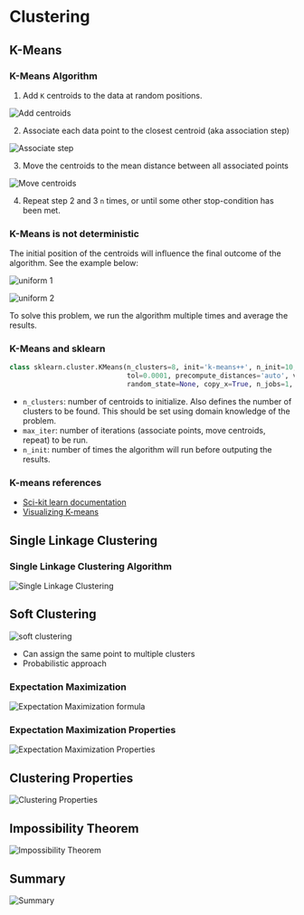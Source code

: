# Clustering

## K-Means

### K-Means Algorithm

1. Add `K` centroids to the data at random positions.

![Add centroids](images/add-centroids.png)

2. Associate each data point to the closest centroid (aka association step)

![Associate step](images/associate-step.png)

3. Move the centroids to the mean distance between all associated points

![Move centroids](images/move-centroids.png)

4. Repeat step 2 and 3 `n` times, or until some other stop-condition has been met.

### K-Means is not deterministic

The initial position of the centroids will influence the final outcome of the algorithm. See the example below:

![uniform 1](images/uniform-1.png)

![uniform 2](images/uniform-2.png)

To solve this problem, we run the algorithm multiple times and average the results.

### K-Means and sklearn

```python
class sklearn.cluster.KMeans(n_clusters=8, init='k-means++', n_init=10, max_iter=300, 
                             tol=0.0001, precompute_distances='auto', verbose=0, 
                             random_state=None, copy_x=True, n_jobs=1, algorithm='auto')
```

- `n_clusters`: number of centroids to initialize. Also defines the number of clusters to be found. This should be set using domain knowledge of the problem.
- `max_iter`: number of iterations (associate points, move centroids, repeat) to be run.
- `n_init`: number of times the algorithm will run before outputing the results.

### K-means references
- [Sci-kit learn documentation](http://scikit-learn.org/stable/modules/generated/sklearn.cluster.KMeans.html)
- [Visualizing K-means](https://www.naftaliharris.com/blog/visualizing-k-means-clustering/)


## Single Linkage Clustering

### Single Linkage Clustering Algorithm

![Single Linkage Clustering](images/slc.png)

## Soft Clustering

![soft clustering](images/soft-clustering.png)

- Can assign the same point to multiple clusters
- Probabilistic approach

### Expectation Maximization

![Expectation Maximization formula](images/expectation-maximization.png)

### Expectation Maximization Properties

![Expectation Maximization Properties](images/em-properties.png)

## Clustering Properties

![Clustering Properties](images/clustering-properties.png)

## Impossibility Theorem

![Impossibility Theorem](images/impossibility-theorem.png)

## Summary

![Summary](images/clustering-summary.png)